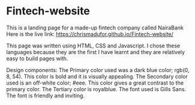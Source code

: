 # Fintech-website
This is a landing page for a made-up fintech company called NairaBank
Here is the live link: https://chrismadufor.github.io/Fintech-website/

This page was written using HTML, CSS and Javascript. I chose these languages because they are the first I have learnt and they are relatively easy to build pages with.

Design components: 
The Primary color used was a dark blue color; rgb(0, 8, 54). This color is bold and it is visually appealing.
The Secondary color used is an off-white color; #eee. This color gives a great contrast to the primary color.
The Tertiary color is royalblue.
The font used is Gills Sans. The font is friendly and inviting.
